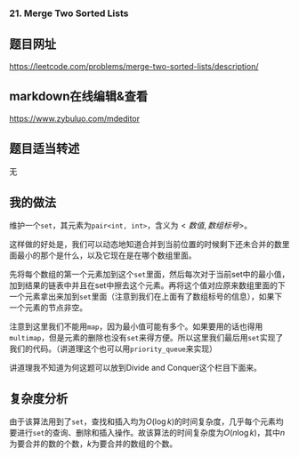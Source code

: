 ###  21. Merge Two Sorted Lists
## 题目网址
https://leetcode.com/problems/merge-two-sorted-lists/description/
## markdown在线编辑&查看
https://www.zybuluo.com/mdeditor
## 题目适当转述
无
## 我的做法

维护一个`set`，其元素为`pair<int, int>`，含义为$<数值, 数组标号>$。

这样做的好处是，我们可以动态地知道合并到当前位置的时候剩下还未合并的数里面最小的那个是什么，以及它现在是在哪个数组里面。

先将每个数组的第一个元素加到这个`set`里面，然后每次对于当前set中的最小值，加到结果的链表中并且在set中擦去这个元素。再将这个值对应原来数组里面的下一个元素拿出来加到`set`里面（注意到我们在上面有了数组标号的信息），如果下一个元素的节点非空。

注意到这里我们不能用`map`，因为最小值可能有多个。如果要用的话也得用`multimap`，但是元素的删除也没有`set`来得方便。所以这里我们最后用`set`实现了我们的代码。（讲道理这个也可以用`priority_queue`来实现）

讲道理我不知道为何这题可以放到Divide and Conquer这个栏目下面来。

## 复杂度分析

由于该算法用到了`set`，查找和插入均为$O(\log{k})$的时间复杂度，几乎每个元素均要进行`set`的查询、删除和插入操作。故该算法的时间复杂度为$O(n\log{k})$，其中$n$为要合并的数的个数，$k$为要合并的数组的个数。
